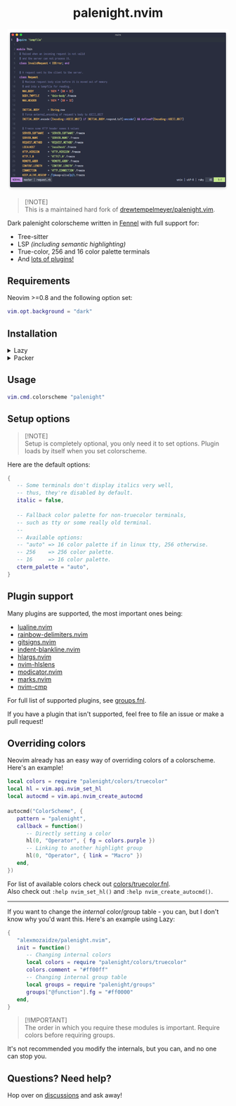 <div align="center">

# palenight.nvim

![palenight.nvim](demo-screenshot.png)

</div>

> [!NOTE]\
> This is a maintained hard fork of [drewtempelmeyer/palenight.vim][original-work].

Dark palenight colorscheme written in [Fennel][fennel] with full support for:
- Tree-sitter
- LSP *(including semantic highlighting)*
- True-color, 256 and 16 color palette terminals
- And [lots of plugins!](#plugin-support)

## Requirements

Neovim >=0.8 and the following option set:
```lua
vim.opt.background = "dark"
```

## Installation

<details><summary>Lazy</summary>

```lua
{ "alexmozaidze/palenight.nvim" }
```

</details>

<details><summary>Packer</summary>

```lua
use "alexmozaidze/palenight.nvim"
```

</details>

## Usage

```lua
vim.cmd.colorscheme "palenight"
```

## Setup options

> [!NOTE]\
> Setup is completely optional, you only need it to set options. Plugin loads by itself when you set colorscheme.

Here are the default options:
```lua
{
   -- Some terminals don't display italics very well,
   -- thus, they're disabled by default.
   italic = false,

   -- Fallback color palette for non-truecolor terminals,
   -- such as tty or some really old terminal.
   --
   -- Available options:
   -- "auto" => 16 color palette if in linux tty, 256 otherwise.
   -- 256    => 256 color palette.
   -- 16     => 16 color palette.
   cterm_palette = "auto",
}
```

## Plugin support

Many plugins are supported, the most important ones being:
- [lualine.nvim][lualine]
- [rainbow-delimiters.nvim][rainbow-delimiters]
- [gitsigns.nvim][gitsigns]
- [indent-blankline.nvim][ibl]
- [hlargs.nvim][hlargs]
- [nvim-hlslens][hlslens]
- [modicator.nvim][modicator]
- [marks.nvim][marks]
- [nvim-cmp][nvim-cmp]

For full list of supported plugins, see [groups.fnl][plugins-section].

If you have a plugin that isn't supported, feel free to file an issue or make a pull request!

## Overriding colors

Neovim already has an easy way of overriding colors of a colorscheme. Here's an example!

```lua
local colors = require "palenight/colors/truecolor"
local hl = vim.api.nvim_set_hl
local autocmd = vim.api.nvim_create_autocmd

autocmd("ColorScheme", {
   pattern = "palenight",
   callback = function()
      -- Directly setting a color
      hl(0, "Operator", { fg = colors.purple })
      -- Linking to another highlight group
      hl(0, "Operator", { link = "Macro" })
   end,
})
```

For list of available colors check out [colors/truecolor.fnl][colors].\
Also check out `:help nvim_set_hl()` and `:help nvim_create_autocmd()`.

---

If you want to change the *internal* color/group table - you can, but I don't know why you'd want this. Here's an example using Lazy:
```lua
{
   "alexmozaidze/palenight.nvim",
   init = function()
      -- Changing internal colors
      local colors = require "palenight/colors/truecolor"
      colors.comment = "#ff00ff"
      -- Changing internal group table
      local groups = require "palenight/groups"
      groups["@function"].fg = "#ff0000"
   end,
}
```

> [!IMPORTANT]\
> The order in which you require these modules is important. Require colors before requiring groups.

It's not recommended you modify the internals, but you can, and no one can stop you.

## Questions? Need help?

Hop over on [discussions][discussions] and ask away!

[discussions]: https://github.com/alexmozaidze/palenight.nvim/discussions
[nvim-cmp]: https://github.com/hrsh7th/nvim-cmp
[marks]: https://github.com/chentoast/marks.nvim
[plugins-section]: fnl/palenight/groups.fnl#L355
[fennel]: https://fennel-lang.org/
[modicator]: https://github.com/mawkler/modicator.nvim
[hlslens]: https://github.com/kevinhwang91/nvim-hlslens
[hlargs]: https://github.com/m-demare/hlargs.nvim
[ibl]: https://github.com/lukas-reineke/indent-blankline.nvim
[gitsigns]: https://github.com/lewis6991/gitsigns.nvim
[rainbow-delimiters]: https://gitlab.com/HiPhish/rainbow-delimiters.nvim
[lualine]: https://github.com/nvim-lualine/lualine.nvim
[tree-sitter]: https://github.com/nvim-treesitter/nvim-treesitter
[colors]: fnl/palenight/colors/truecolor.fnl
[original-work]: https://github.com/drewtempelmeyer/palenight.vim
[vimplug]: https://github.com/junegunn/vim-plug
[firaCode]: https://github.com/tonsky/FiraCode
